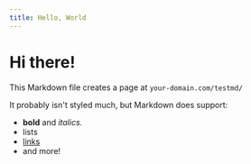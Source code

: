 ```yaml
---
title: Hello, World
---
```


# Hi there!

This Markdown file creates a page at `your-domain.com/testmd/`

It probably isn't styled much, but Markdown does support:
- **bold** and _italics._
- lists
- [links](https://astro.build)
- and more!